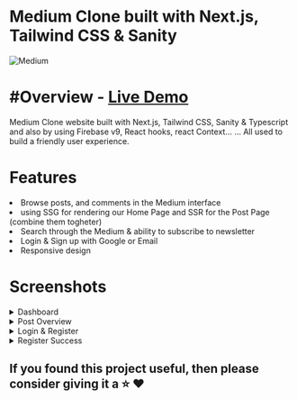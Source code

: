  <h1 align="left"> Medium Clone built with Next.js, Tailwind CSS & Sanity
</h1>

![Medium](https://user-images.githubusercontent.com/99812352/165297430-387a0c48-3c6d-4593-b393-9e833eb42c69.PNG)

<h1 align="left">#Overview - <a href="https://medium-clone-tau.vercel.app">Live Demo</a>
 </h1>
<p align="left">Medium Clone website built with Next.js, Tailwind CSS, Sanity & Typescript and also by using Firebase v9, React hooks, react Context... ... All used to build a friendly user experience.
</p>
 <h1 align="left"> Features</h1>
<li>Browse posts, and comments in the Medium interface</li>
<li>using SSG for rendering our Home Page and SSR for the Post Page (combine them togheter)</li>
<li>Search through the Medium & ability to subscribe to newsletter</li>
<li>Login & Sign up with Google or Email </li>
<li>Responsive design</li>
<h1 align="left"> Screenshots</h1>

<details>
 <summary>Dashboard</summary>
 
![Medium](https://user-images.githubusercontent.com/99812352/165301111-874bda2e-6fdc-4efe-9746-7ab1a7d24914.PNG)
![medium phone](https://user-images.githubusercontent.com/99812352/165301125-8f739f99-ffd6-4a90-8eee-77605d9745c0.PNG)

</details>
<details>
 <summary>Post Overview</summary>
 
![posts](https://user-images.githubusercontent.com/99812352/165301427-ea0e493a-cd4d-4a32-b353-5113bf66cbbb.PNG)
![posts mobile](https://user-images.githubusercontent.com/99812352/165301440-9c78b32b-2543-4b1e-9c58-361f0933482e.PNG)

</details>
<details>
 <summary>Login & Register</summary>
 
![JOin](https://user-images.githubusercontent.com/99812352/165303307-fe17fd16-ec87-4acc-bb58-6f07764c790b.PNG)
![welcome](https://user-images.githubusercontent.com/99812352/165303323-c1d7af46-e545-4e07-bf96-534032cb5d1c.PNG)


</details>
<details>
 <summary>Register Success</summary>
 
![medium s](https://user-images.githubusercontent.com/99812352/165303620-ff2bc620-fb47-45a8-bad5-bcff81240af5.PNG)

</details>

<h2> If you found this project useful, then please consider giving it a ⭐ ❤️</h2>


